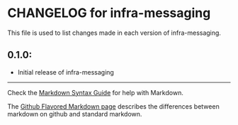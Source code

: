 # CHANGELOG for infra-messaging

This file is used to list changes made in each version of infra-messaging.

## 0.1.0:

* Initial release of infra-messaging

- - - 
Check the [Markdown Syntax Guide](http://daringfireball.net/projects/markdown/syntax) for help with Markdown.

The [Github Flavored Markdown page](http://github.github.com/github-flavored-markdown/) describes the differences between markdown on github and standard markdown.
